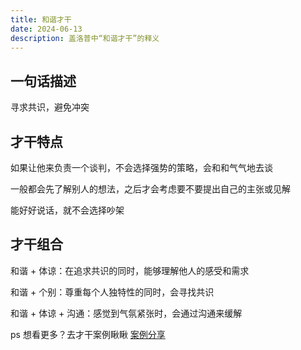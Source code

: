 ```yaml
---
title: 和谐才干
date: 2024-06-13
description: 盖洛普中“和谐才干”的释义
---
```


## 一句话描述

寻求共识，避免冲突

## 才干特点

如果让他来负责一个谈判，不会选择强势的策略，会和和气气地去谈

一般都会先了解别人的想法，之后才会考虑要不要提出自己的主张或见解

能好好说话，就不会选择吵架

## 才干组合

和谐 + 体谅：在追求共识的同时，能够理解他人的感受和需求

和谐 + 个别：尊重每个人独特性的同时，会寻找共识

和谐 + 体谅 + 沟通：感觉到气氛紧张时，会通过沟通来缓解

ps 想看更多？去才干案例瞅瞅 [案例分享](https://gallupblog.com/case)